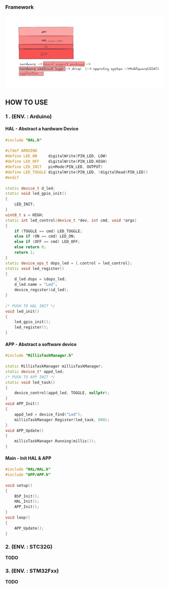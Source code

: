 

### Framework

![freamwork](./docs\markdown_imgs\freamwork.png)





## HOW TO USE 

### 1 . (ENV. : Arduino)

#### HAL - Abstract a hardware Device

```c++
#include "HAL.h"

#ifdef ARDUINO
#define LED_ON     digitalWrite(PIN_LED, LOW)
#define LED_OFF    digitalWrite(PIN_LED,HIGH)
#define LED_INIT   pinMode(PIN_LED, OUTPUT)
#define LED_TOGGLE digitalWrite(PIN_LED, !digitalRead(PIN_LED))
#endif

static device_t d_led;
static void led_gpio_init()
{
    LED_INIT;
}
uint8_t s = HIGH;
static int led_control(device_t *dev, int cmd, void *args)
{
    if (TOGGLE == cmd) LED_TOGGLE;
    else if (ON == cmd) LED_ON;
    else if (OFF == cmd) LED_OFF;
    else return 0;
    return 1;
}
static device_ops_t dops_led = {.control = led_control};
static void led_register()
{
    d_led.dops = &dops_led;
    d_led.name = "Led";
    device_register(&d_led);
}

/* PUSH TO HAL INIT */
void led_init()
{
    led_gpio_init();
    led_register();
}
```

#### APP - Abstract a software device

```c++
#include "MillisTaskManager.h"

static MillisTaskManager millisTaskManager;
static device_t* appd_led;
/* PUSH TO APP INIT */
static void led_task()
{
    device_control(appd_led, TOGGLE, nullptr);
}
void APP_Init()
{
    appd_led = device_find("Led"); 
    millisTaskManager.Register(led_task, 800);
}
void APP_Update()
{
    millisTaskManager.Running(millis());
}
```

#### Main - Init HAL & APP

```c++
#include "HAL/HAL.h"
#include "APP/APP.h"

void setup()
{
    BSP_Init();
    HAL_Init();
    APP_Init();
}
void loop()
{
    APP_Update();
}
```

### 2. (ENV. : STC32G)

**TODO**

### 3. (ENV. : STM32Fxx)

**TODO**

